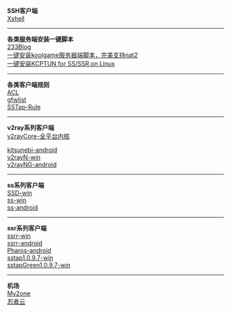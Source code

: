 **SSH客户端**                    
[Xshell](https://www.netsarang.com/zh/free-for-home-school/)

----------------------------------------------------------------------------------------------------------------------------------------
**各类服务端安装一键脚本**              
[233Blog](https://2333blog.com/)      
[一键安装koolgame服务器端脚本，完美支持nat2](https://github.com/clangcn/game-server)        
[一键安装KCPTUN for SS/SSR on Linux](https://github.com/onekeyshell/kcptun_for_ss_ssr/tree/master)      

----------------------------------------------------------------------------------------------------------------------------------------
**各类客户端规则**              
[ACL](https://github.com/ACL4SSR/ACL4SSR)        
[gfwlist](https://github.com/gfwlist/gfwlist)        
[SSTap-Rule](https://github.com/FQrabbit/SSTap-Rule/releases)      

----------------------------------------------------------------------------------------------------------------------------------------
**v2ray系列客户端**                 
[v2rayCore-全平台内核](https://github.com/v2ray/v2ray-core/releases)                

[kitsunebi-android](https://github.com/eycorsican/kitsunebi-android/releases)            
[v2rayN-win](https://github.com/2dust/v2rayN/releases)        
[v2rayNG-android](https://github.com/2dust/v2rayNG/releases)       

----------------------------------------------------------------------------------------------------------------------------------------
**ss系列客户端**               
[SSD-win](https://github.com/TheCGDF/SSD-Windows/releases)         
[ss-win](https://github.com/shadowsocks/shadowsocks-windows/releases)       
[ss-android](https://github.com/shadowsocks/shadowsocks-android/releases)              

----------------------------------------------------------------------------------------------------------------------------------------
**ssr系列客户端**            
[ssrr-win](https://github.com/shadowsocksrr/shadowsocksr-csharp/releases)        
[ssrr-android](https://github.com/shadowsocksrr/shadowsocksr-android/releases)      
[Pharos-android](https://github.com/PharosVip/Pharos-Android-Test)                     
[sstap1.0.9.7-win](https://github.com/aefan/Ladder/releases/tag/sstap1.0.9.7)          
[sstapGreen1.0.9.7-win](https://github.com/aefan/Ladder/releases/tag/sstapGreen1.0.9.7)        

----------------------------------------------------------------------------------------------------------------------------------------
**机场**     
[My2one](https://www.myz0ne.life/auth/register?affid=42345)        
[忍者云](https://renzhe.cloud/auth/register?code=XEhI)         

